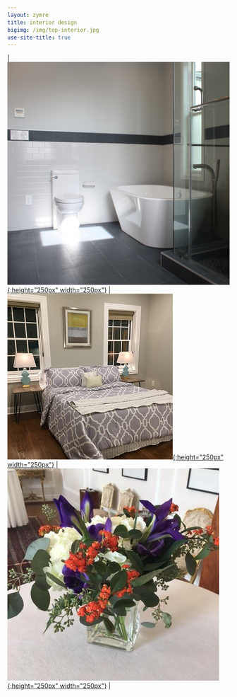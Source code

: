 ```yaml
---
layout: zymre
title: interior design
bigimg: /img/top-interior.jpg
use-site-title: true
---
```


| [![interior design](/media/interior_design.jpg "space planning/material selection/color consultation"){:height="250px" width="250px"}](coming_soon) | [![staging](/media/staging.jpg "stage your home for sale"){:height="250px" width="250px"}](https://www.flickr.com/gp/schauebc/372p41) | [![floral](/media/floral.jpg "celebrations/dinners/special occasions"){:height="250px" width="250px"}](coming_soon) |
